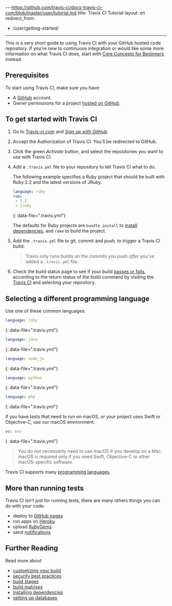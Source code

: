 ---https://github.com/travis-ci/docs-travis-ci-com/blob/master/user/tutorial.md
title: Travis CI Tutorial
layout: en
redirect_from:
  - /user/getting-started/
---

This is a very short guide to using Travis CI with your GitHub hosted code repository.
If you're new to continuous integration or would like some more information on
what Travis CI does, start with [Core Concepts for Beginners](/user/for-beginners)
instead.

## Prerequisites

To start using Travis CI, make sure you have:

 * A [GitHub](https://github.com/) account.
 * Owner permissions for a project [hosted on GitHub](https://help.github.com/categories/importing-your-projects-to-github/).

## To get started with Travis CI

1. Go to [Travis-ci.com](https://travis-ci.com) and [*Sign up with GitHub*](https://travis-ci.com/signin).

2. Accept the Authorization of Travis CI. You'll be redirected to GitHub.

3. Click the green *Activate* button, and select the repositories you want to use with Travis CI.

4. Add a `.travis.yml` file to your repository to tell Travis CI what to do.

   The following example specifies a Ruby project that should
   be built with Ruby 2.2 and the latest versions of JRuby.

   ```yaml
   language: ruby
   rvm:
    - 2.2
    - jruby
   ```
   {: data-file=".travis.yml"}

   The defaults for Ruby projects are `bundle install` to [install dependencies](/user/job-lifecycle/#customizing-the-installation-phase),
   and `rake` to build the project.

5. Add the `.travis.yml` file to git, commit and push, to trigger a Travis CI build:

   > Travis only runs builds on the commits you push *after* you've added a `.travis.yml` file.

6. Check the build status page to see if your build [passes or fails](/user/job-lifecycle/#breaking-the-build), according to the return status of the build command by visiting the [Travis CI](https://travis-ci.com/auth) and selecting your repository.


## Selecting a different programming language

Use one of these common languages:

```yaml
language: ruby
```
{: data-file=".travis.yml"}

```yaml
language: java
```
{: data-file=".travis.yml"}

```yaml
language: node_js
```
{: data-file=".travis.yml"}

```yaml
language: python
```
{: data-file=".travis.yml"}

```yaml
language: php
```
{: data-file=".travis.yml"}

If you have tests that need to run on macOS, or your project uses Swift or
Objective-C, use our macOS environment:

```yaml
os: osx
```
{: data-file=".travis.yml"}

> You do *not* necessarily need to use macOS if you develop on a Mac.
> macOS is required only if you need Swift, Objective-C or other
> macOS-specific software.

Travis CI supports many [programming languages](/user/languages/).

## More than running tests

Travis CI isn't just for running tests, there are many others things you can do with your code:

* deploy to [GitHub pages](/user/deployment/pages/)
* run apps on [Heroku](/user/deployment/heroku/)
* upload [RubyGems](/user/deployment/rubygems/)
* send [notifications](/user/notifications/)

## Further Reading

Read more about

* [customizing your build](/user/customizing-the-build)
* [security best practices](/user/best-practices-security/)
* [build stages](/user/build-stages/)
* [build matrixes](/user/customizing-the-build/#build-matrix)
* [installing dependencies](/user/installing-dependencies)
* [setting up databases](/user/database-setup/)
